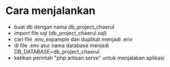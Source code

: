 # Cara menjalankan
- buat db dengan nama db_project_chaerul
- import file sql (db_project_chaerul.sql)
- cari file .env_expample dan duplikat menjadi .env
- di file .env atur nama database menjadi DB_DATABASE=db_project_chaerul
- ketikan perintah "php artisan serve" untuk menjalakan aplikasi
